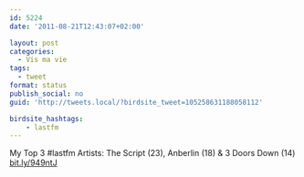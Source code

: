 ```yaml
---
id: 5224
date: '2011-08-21T12:43:07+02:00'

layout: post
categories:
  - Vis ma vie
tags:
  - tweet
format: status
publish_social: no
guid: 'http://tweets.local/?birdsite_tweet=105258631188058112'

birdsite_hashtags:
    - lastfm
---
```


My Top 3 #lastfm Artists: The Script (23), Anberlin (18) &amp; 3 Doors Down (14) [bit.ly/949ntJ](http://bit.ly/949ntJ)